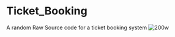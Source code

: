 # Ticket_Booking
A random Raw Source code for a ticket booking system 
![200w](https://github.com/ZOCO1206/Ticket_Booking/assets/92266686/0bc1e238-f6e3-4201-ac49-d079b4c2aacc)
